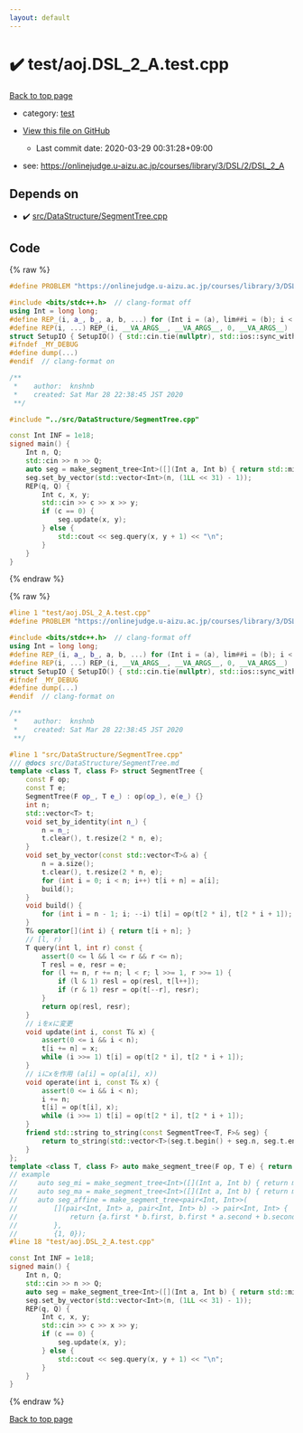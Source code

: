 ```yaml
---
layout: default
---
```


<!-- mathjax config similar to math.stackexchange -->
<script type="text/javascript" async
  src="https://cdnjs.cloudflare.com/ajax/libs/mathjax/2.7.5/MathJax.js?config=TeX-MML-AM_CHTML">
</script>
<script type="text/x-mathjax-config">
  MathJax.Hub.Config({
    TeX: { equationNumbers: { autoNumber: "AMS" }},
    tex2jax: {
      inlineMath: [ ['$','$'] ],
      processEscapes: true
    },
    "HTML-CSS": { matchFontHeight: false },
    displayAlign: "left",
    displayIndent: "2em"
  });
</script>

<script type="text/javascript" src="https://cdnjs.cloudflare.com/ajax/libs/jquery/3.4.1/jquery.min.js"></script>
<script src="https://cdn.jsdelivr.net/npm/jquery-balloon-js@1.1.2/jquery.balloon.min.js" integrity="sha256-ZEYs9VrgAeNuPvs15E39OsyOJaIkXEEt10fzxJ20+2I=" crossorigin="anonymous"></script>
<script type="text/javascript" src="../../assets/js/copy-button.js"></script>
<link rel="stylesheet" href="../../assets/css/copy-button.css" />


# :heavy_check_mark: test/aoj.DSL_2_A.test.cpp

<a href="../../index.html">Back to top page</a>

* category: <a href="../../index.html#098f6bcd4621d373cade4e832627b4f6">test</a>
* <a href="{{ site.github.repository_url }}/blob/master/test/aoj.DSL_2_A.test.cpp">View this file on GitHub</a>
    - Last commit date: 2020-03-29 00:31:28+09:00


* see: <a href="https://onlinejudge.u-aizu.ac.jp/courses/library/3/DSL/2/DSL_2_A">https://onlinejudge.u-aizu.ac.jp/courses/library/3/DSL/2/DSL_2_A</a>


## Depends on

* :heavy_check_mark: <a href="../../library/src/DataStructure/SegmentTree.cpp.html">src/DataStructure/SegmentTree.cpp</a>


## Code

<a id="unbundled"></a>
{% raw %}
```cpp
#define PROBLEM "https://onlinejudge.u-aizu.ac.jp/courses/library/3/DSL/2/DSL_2_A"

#include <bits/stdc++.h>  // clang-format off
using Int = long long;
#define REP_(i, a_, b_, a, b, ...) for (Int i = (a), lim##i = (b); i < lim##i; i++)
#define REP(i, ...) REP_(i, __VA_ARGS__, __VA_ARGS__, 0, __VA_ARGS__)
struct SetupIO { SetupIO() { std::cin.tie(nullptr), std::ios::sync_with_stdio(false), std::cout << std::fixed << std::setprecision(13); } } setup_io;
#ifndef _MY_DEBUG
#define dump(...)
#endif  // clang-format on

/**
 *    author:  knshnb
 *    created: Sat Mar 28 22:38:45 JST 2020
 **/

#include "../src/DataStructure/SegmentTree.cpp"

const Int INF = 1e18;
signed main() {
    Int n, Q;
    std::cin >> n >> Q;
    auto seg = make_segment_tree<Int>([](Int a, Int b) { return std::min(a, b); }, INF);
    seg.set_by_vector(std::vector<Int>(n, (1LL << 31) - 1));
    REP(q, Q) {
        Int c, x, y;
        std::cin >> c >> x >> y;
        if (c == 0) {
            seg.update(x, y);
        } else {
            std::cout << seg.query(x, y + 1) << "\n";
        }
    }
}

```
{% endraw %}

<a id="bundled"></a>
{% raw %}
```cpp
#line 1 "test/aoj.DSL_2_A.test.cpp"
#define PROBLEM "https://onlinejudge.u-aizu.ac.jp/courses/library/3/DSL/2/DSL_2_A"

#include <bits/stdc++.h>  // clang-format off
using Int = long long;
#define REP_(i, a_, b_, a, b, ...) for (Int i = (a), lim##i = (b); i < lim##i; i++)
#define REP(i, ...) REP_(i, __VA_ARGS__, __VA_ARGS__, 0, __VA_ARGS__)
struct SetupIO { SetupIO() { std::cin.tie(nullptr), std::ios::sync_with_stdio(false), std::cout << std::fixed << std::setprecision(13); } } setup_io;
#ifndef _MY_DEBUG
#define dump(...)
#endif  // clang-format on

/**
 *    author:  knshnb
 *    created: Sat Mar 28 22:38:45 JST 2020
 **/

#line 1 "src/DataStructure/SegmentTree.cpp"
/// @docs src/DataStructure/SegmentTree.md
template <class T, class F> struct SegmentTree {
    const F op;
    const T e;
    SegmentTree(F op_, T e_) : op(op_), e(e_) {}
    int n;
    std::vector<T> t;
    void set_by_identity(int n_) {
        n = n_;
        t.clear(), t.resize(2 * n, e);
    }
    void set_by_vector(const std::vector<T>& a) {
        n = a.size();
        t.clear(), t.resize(2 * n, e);
        for (int i = 0; i < n; i++) t[i + n] = a[i];
        build();
    }
    void build() {
        for (int i = n - 1; i; --i) t[i] = op(t[2 * i], t[2 * i + 1]);
    }
    T& operator[](int i) { return t[i + n]; }
    // [l, r)
    T query(int l, int r) const {
        assert(0 <= l && l <= r && r <= n);
        T resl = e, resr = e;
        for (l += n, r += n; l < r; l >>= 1, r >>= 1) {
            if (l & 1) resl = op(resl, t[l++]);
            if (r & 1) resr = op(t[--r], resr);
        }
        return op(resl, resr);
    }
    // iをxに変更
    void update(int i, const T& x) {
        assert(0 <= i && i < n);
        t[i += n] = x;
        while (i >>= 1) t[i] = op(t[2 * i], t[2 * i + 1]);
    }
    // iにxを作用 (a[i] = op(a[i], x))
    void operate(int i, const T& x) {
        assert(0 <= i && i < n);
        i += n;
        t[i] = op(t[i], x);
        while (i >>= 1) t[i] = op(t[2 * i], t[2 * i + 1]);
    }
    friend std::string to_string(const SegmentTree<T, F>& seg) {
        return to_string(std::vector<T>(seg.t.begin() + seg.n, seg.t.end()));
    }
};
template <class T, class F> auto make_segment_tree(F op, T e) { return SegmentTree<T, F>(op, e); }
// example
//     auto seg_mi = make_segment_tree<Int>([](Int a, Int b) { return min(a, b); }, 1e18);
//     auto seg_ma = make_segment_tree<Int>([](Int a, Int b) { return max(a, b); }, -1e18);
//     auto seg_affine = make_segment_tree<pair<Int, Int>>(
//         [](pair<Int, Int> a, pair<Int, Int> b) -> pair<Int, Int> {
//             return {a.first * b.first, b.first * a.second + b.second};
//         },
//         {1, 0});
#line 18 "test/aoj.DSL_2_A.test.cpp"

const Int INF = 1e18;
signed main() {
    Int n, Q;
    std::cin >> n >> Q;
    auto seg = make_segment_tree<Int>([](Int a, Int b) { return std::min(a, b); }, INF);
    seg.set_by_vector(std::vector<Int>(n, (1LL << 31) - 1));
    REP(q, Q) {
        Int c, x, y;
        std::cin >> c >> x >> y;
        if (c == 0) {
            seg.update(x, y);
        } else {
            std::cout << seg.query(x, y + 1) << "\n";
        }
    }
}

```
{% endraw %}

<a href="../../index.html">Back to top page</a>

